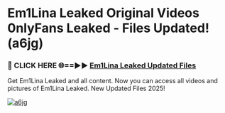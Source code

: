 # Em1Lina Leaked Original Videos 0nlyFans Leaked - Files Updated! (a6jg)

<h3>🔴 CLICK HERE 🌐==►► <a href="https://tinyurl.com/ehrbuxhb" rel="nofollow">Em1Lina Leaked Updated Files</a></h3>

Get Em1Lina Leaked and all content. Now you can access all videos and pictures of Em1Lina Leaked. New Updated Files 2025!

[![a6jg](https://i.imgur.com/lVYEuWS.gif)](https://tinyurl.com/ehrbuxhb)
